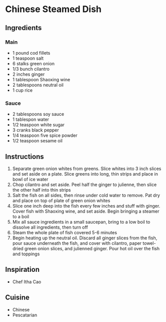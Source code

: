 # Chinese Steamed Dish

## Ingredients

### Main

- 1 pound cod fillets
- 1 teaspoon salt
- 6 stalks green onion
- 1/3 bunch cilantro
- 2 inches ginger
- 1 tablespoon Shaoxing wine
- 2 tablespoons neutral oil
- 1 cup rice

### Sauce

- 2 tablespoons soy sauce
- 1 tablespon water
- 1/2 teaspoon white sugar
- 3 cranks black pepper
- 1/4 teaspoon five spice powder
- 1/2 teaspoon sesame oil

## Instructions

1. Separate green onion whites from greens. Slice whites into 3 inch slices and set aside on a plate. Slice greens into long, thin strips and place in bowl of ice water
2. Chop cilantro and set aside. Peel half the ginger to julienne, then slice the other half into thin strips
3. Salt the fish on all sides, then rinse under cold water to remove. Pat dry and place on top of plate of green onion whites
4. Slice one inch deep into the fish every few inches and stuff with ginger. Cover fish with Shaoxing wine, and set aside. Begin bringing a steamer to a boil
5. Mix all sauce ingredients in a small saucepan, bring to a low boil to dissolve all ingredients, then turn off
6. Steam the whole plate of fish covered 5-6 minutes
7. Begin heating up the neutral oil. Discard all ginger slices from the fish, pour sauce underneath the fish, and cover with cilantro, paper towel-dried green onion slices, and julienned ginger. Pour hot oil over the fish and toppings

## Inspiration

- Chef Itha Cao

## Cuisine

- Chinese
- Pescatarian
